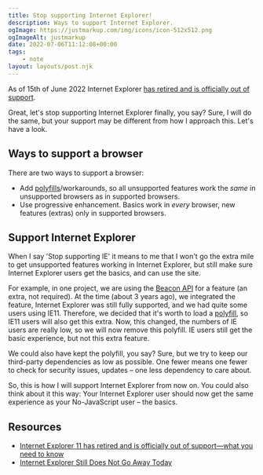 ```yaml
---
title: Stop supporting Internet Explorer!
description: Ways to support Internet Explorer.
ogImage: https://justmarkup.com/img/icons/icon-512x512.png
ogImageAlt: justmarkup
date: 2022-07-06T11:12:08+00:00
tags:
    - note
layout: layouts/post.njk
---
```


As of 15th of June 2022 Internet Explorer [has retired and is officially out of support](https://blogs.windows.com/windowsexperience/2022/06/15/internet-explorer-11-has-retired-and-is-officially-out-of-support-what-you-need-to-know/).  
  
Great, let's stop supporting Internet Explorer finally, you say? Sure, I will do the same, but your support may be different from how I approach this. Let's have a look.

## Ways to support a browser

There are two ways to support a browser:

*   Add [polyfills](https://developer.mozilla.org/en-US/docs/Glossary/Polyfill)/workarounds, so all unsupported features work the _same_ in unsupported browsers as in supported browsers.
*   Use progressive enhancement. Basics work in _every_ browser, new features (extras) only in supported browsers.
    

## Support Internet Explorer

When I say 'Stop supporting IE' it means to me that I won't go the extra mile to get unsupported features working in Internet Explorer, but still make sure Internet Explorer users get the basics, and can use the site.

For example, in one project, we are using the [Beacon API](https://developer.mozilla.org/en-US/docs/Web/API/Beacon_API) for a feature (an extra, not required). At the time (about 3 years ago), we integrated the feature, Internet Explorer was still fully supported, and we had quite some users using IE11. Therefore, we decided that it's worth to load a [polyfill](https://github.com/miguelmota/Navigator.sendBeacon), so IE11 users will also get this extra. Now, this changed, the numbers of IE users are really low, so we will now remove this polyfill. IE users still get the basic experience, but not this extra feature.

We could also have kept the polyfill, you say? Sure, but we try to keep our third-party dependencies as low as possible. One fewer means one fewer to check for security issues, updates – one less dependency to care about.

So, this is how I will support Internet Explorer from now on. You could also think about it this way: Your Internet Explorer user should now get the same experience as your No-JavaScript user – the basics.

## Resources

*   [Internet Explorer 11 has retired and is officially out of support—what you need to know](https://blogs.windows.com/windowsexperience/2022/06/15/internet-explorer-11-has-retired-and-is-officially-out-of-support-what-you-need-to-know/)
*   [Internet Explorer Still Does Not Go Away Today](https://adrianroselli.com/2022/06/internet-explorer-still-does-not-go-away-today.html)

